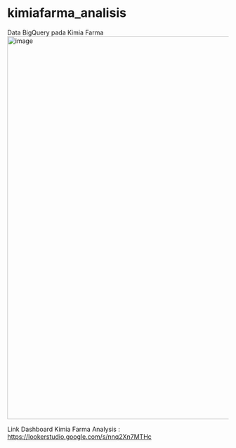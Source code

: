 # kimiafarma_analisis
Data BigQuery pada Kimia Farma
<img width="1159" height="870" alt="image" src="https://github.com/user-attachments/assets/2a73bf5c-9674-4ad5-ab2d-bde010b62cad" />

Link Dashboard Kimia Farma Analysis : https://lookerstudio.google.com/s/nnq2Xn7MTHc
